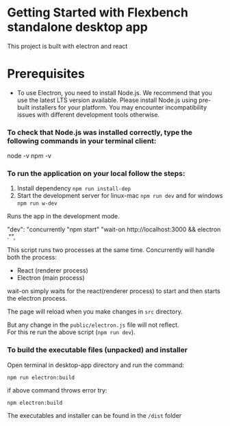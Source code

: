 # Getting Started with Flexbench standalone desktop app

This project is built with electron and react

# Prerequisites

- To use Electron, you need to install Node.js. We recommend that you use the latest LTS version available.
  Please install Node.js using pre-built installers for your platform. You may encounter incompatibility issues with different development tools otherwise.

### To check that Node.js was installed correctly, type the following commands in your terminal client:
  node -v
  npm -v

### To run the application on your local follow the steps:

1. Install dependency `npm run install-dep`
2. Start the development server for linux-mac `npm run dev` and for windows `npm run w-dev`

Runs the app in the development mode.

"dev": "concurrently \"npm start\" \"wait-on http://localhost:3000 && electron .\"",

This script runs two processes at the same time.
Concurrently will handle both the process:
  - React (renderer process)
  - Electron (main process)

wait-on simply waits for the react(renderer process) to start and then starts the electron process.

The page will reload when you make changes in `src` directory.

But any change in the `public/electron.js` file will not reflect.\
For this re run the above script (`npm run dev`).


### To build the executable files (unpacked) and installer

Open terminal in desktop-app directory and run the command:

`npm run electron:build`

if above command throws error try:

`npm electron:build`

The executables and installer can be found in the `/dist` folder


